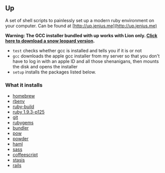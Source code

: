 ## Up

A set of shell scripts to painlessly set up a modern ruby environment on your computer. Can be found at [http://up.jenius.me](http://up.jenius.me)

**Warning: The GCC installer bundled with up works with Lion only. [Click here to download a snow leopard version](https://github.com/downloads/kennethreitz/osx-gcc-installer/GCC-10.6.pkg).**

- `test` checks whether gcc is installed and tells you if it is or not
- `gcc` downloads the apple gcc installer from my server so that you don't have to log in with an apple ID and all those shenanigans, then mounts the disk and opens the installer
- `setup` installs the packages listed below.

### What it installs

- [homebrew](http://mxcl.github.com/homebrew/)
- [rbenv](https://github.com/sstephenson/rbenv)
- [ruby-build](https://github.com/sstephenson/ruby-build)
- [ruby 1.9.3-p125](http://www.ruby-lang.org/en/downloads/)
- [git](http://git-scm.com/)
- [rubygems](http://rubygems.org/)
- [bundler](http://gembundler.com/)
- [pow](http://pow.cx)
- [powder](https://github.com/rodreegez/powder)
- [haml](http://haml-lang.com/)
- [sass](http://sass-lang.com/)
- [coffeescript](http://jashkenas.github.com/coffee-script/)
- [stasis](http://stasis.me/)
- [rails](http://rubyonrails.org/)